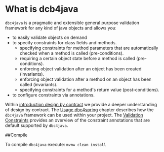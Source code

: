# What is dcb4java

 `dbc4java` is a pragmatic and extensible general purpose validation framework for any kind of java objects and allows you:

 * to easily validate objects on demand
 * to specify constraints for class fields and methods.
     * specifying constraints for method parameters that are automatically checked when a method is called (pre-conditions).
     * requiring a certain object state before a method is called (pre-conditions).
     * enforcing object validation after an object has been created (invariants).
     * enforcing object validation after a method on an object has been called (invariants).
     * specifying constraints for a method's return value (post-conditions).
 * to configure constraints via annotations.

 Within [introduction design by contract](docs/introduction_dbc.md) we provide a deeper understanding of design by contract. The [Usage dbc4spring](docs/usage.md) chapter describes how the `dbc4java` framework can be used within your project. The [Validation Constraints](docs/validation_constraints.md) provides an overview of the constraint annotations that are default supported by `dbc4java`.
 
##Compile

To compile `dbc4java` execute: `mvnw clean install`

